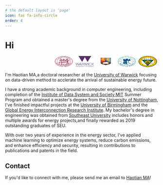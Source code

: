 ```yaml
---
# the default layout is 'page'
icon: fas fa-info-circle
order: 4
---
```


#  Hi

<div style="text-align: right;">
  <img src="/images/mit.webp" alt="Desktop View" style="width: 60px; height: 36px; margin-right: 5px;" />
  <img src="/images/UoW.png" alt="Desktop View" style="width: 60px; height: 36px; margin-right: 5px;" />
  <img src="/images/UoB.png" alt="Desktop View" style="width: 60px; height: 36px; margin-right: 5px;" />
  <img src="/images/UoN.png" alt="Desktop View" style="width: 60px; height: 36px; margin-right: 5px;" />
  <img src="/images/SEU.png" alt="Desktop View" style="width: 60px; height: 36px; margin-right: 5px;" />
</div>

I'm Haotian MA,a doctoral researcher at the [University of Warwick](https://warwick.ac.uk/) focusing on data-driven method to acclerate the arrival of sustainable energy future.

I have a strong academic background in computer engineering, including completion of the [Institute of Data,System and Society,MIT](https://idss.mit.edu/) Summer Program and obtained a master's degree from the [University of Nottingham](https://www.nottingham.ac.uk/engineering/), I've finished impactful projects at the [University of Birmingham](https://www.birmingham.ac.uk/index.aspx) and the [Global Energy Interconnection Research Institute](https://geiri.eu/). My bachelor's degree in engineering was obtained from [Southeast University](https://www.seu.edu.cn/english/) includes honors and multiple awards for energy projects,and finally rewarded as 2019 outstanding graduates of SEU. 

With over two years of experience in the energy sector, I've applied machine learning to optimize energy systems, reduce carbon emissions, and enhance efficiency and security, resulting in contributions to publications and patents in the field.


## Contact

If you'd like to connect with me, please send me an email to [Haotian MA](mailto:Haotian-ma@outlook.com)!
